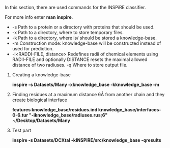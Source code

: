 In this section, there are used commands for the INSPiRE classifier.


For more info enter **man inspire**.

- -s <PATH-TO-PROTEIN>  Path  to  a  protein  or  a  directory  with  proteins  that  should  be used.
- -x <TEMP-DIR>  Path to a directory, where to store temporary files.
- -k <KNOWLEDGE-BASE> Path to a directory, where is/ should be stored a knowledge-base.
- -m Construction mode: knowledge-base will be constructed instead of used for prediction.
- -i<RADDI-FILE, distance> Redefines  radii  of  chemical  elements  using  RADII-FILE  and optionally DISTANCE resets the maximal
                          allowed distance of two radiuses.
-q<OUTPUT-PATH> Where  to  store  output file.
 

1. Creating a knowledge-base
   
   **inspire -s Datasets/Many -xknowledge_base -kknowledge_base -m**
   
2. Finding residues at a maximum distance 6Å from another chain and they create biological interface
  
   **features knowledge_base/residues.ind knowledge_base/interfaces-0-6.tur "-iknowledge_base/radiuses.rus;6" ~/Desktop/Datasets/Many**
  
3. Test part 
  
    **inspire -s Datasets/DCXtal -kINSPiRE/src/knowledge_base -qresults**
